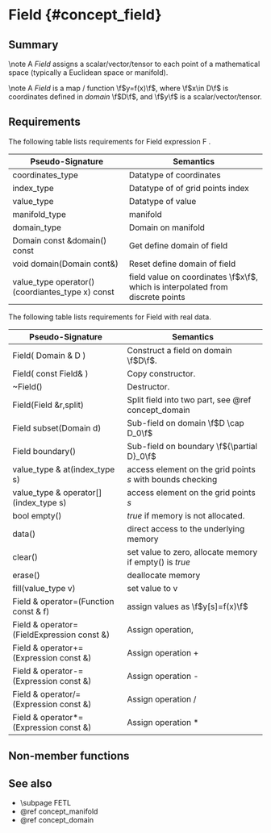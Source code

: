 Field {#concept_field}
=================================
## Summary
 \note A _Field_ assigns a scalar/vector/tensor to each point of a mathematical space (typically a Euclidean space or manifold).
 
 \note A _Field_ is a map / function \f$y=f(x)\f$, where \f$x\in D\f$ is coordinates defined in _domain_ \f$D\f$, and \f$y\f$ is a scalar/vector/tensor.
   
## Requirements

The following table lists requirements for  Field expression F  .

 Pseudo-Signature  				| Semantics
 -------------------------------|--------------
 coordinates_type				| Datatype of coordinates
 index_type						| Datatype of of grid points index
 value_type 					| Datatype of value 
 manifold_type					| manifold
 domain_type					| Domain on manifold
 Domain const &domain() const 	| Get define domain of field
 void domain(Domain cont&)  	| Reset define domain of field
 value_type operator()(coordiantes_type x) const | field value on coordinates \f$x\f$, which is interpolated from discrete points
 
 The following table lists requirements for  Field with real data.
 
 Pseudo-Signature  				| Semantics
 -------------------------------|--------------
 Field( Domain & D ) 				| Construct a field on domain \f$D\f$.
 Field( const Field& ) 				| Copy constructor.
 ~Field() 							| Destructor.
 Field(Field &r,split)				| Split field into two part,  see @ref concept_domain
 Field subset(Domain d)				| Sub-field on  domain \f$D \cap D_0\f$
 Field boundary()					| Sub-field on  boundary \f${\partial D}_0\f$
 value_type & at(index_type s)   			| access element on the grid points _s_ with bounds checking 
 value_type & operator[](index_type s)   	| access element on the grid points _s_
 bool empty()   							| _true_ if memory is not allocated.
 data()										| direct access to the underlying memory
 clear()									| set value to zero, allocate memory if empty() is _true_
 erase()									| deallocate memory
 fill(value_type v)							| set value to v
 Field & operator=(Function const & f)  	| assign values as \f$y[s]=f(x)\f$
 Field & operator=(FieldExpression const &)	| Assign operation, 
 Field & operator+=(Expression const &) | Assign operation +
 Field & operator-=(Expression const &) | Assign operation -
 Field & operator/=(Expression const &) | Assign operation /
 Field & operator*=(Expression const &) | Assign operation *
  
## Non-member functions
 
 
## See also
 - \subpage FETL
 - @ref concept_manifold
 - @ref concept_domain